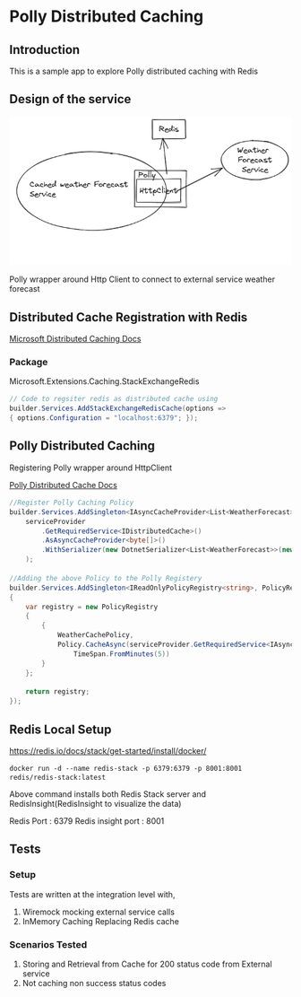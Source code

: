# Polly Distributed Caching

## Introduction
This is a sample app to explore Polly distributed caching with Redis

## Design of the service
![Design](Design_Using_PollyDistributedCache.PNG)

Polly wrapper around Http Client to connect to external service weather forecast

## Distributed Cache Registration with Redis

[Microsoft Distributed Caching Docs](https://docs.microsoft.com/en-us/aspnet/core/performance/caching/distributed?view=aspnetcore-6.0#distributed-redis-cache)

### Package 
Microsoft.Extensions.Caching.StackExchangeRedis
```c#
// Code to regsiter redis as distributed cache using 
builder.Services.AddStackExchangeRedisCache(options => 
{ options.Configuration = "localhost:6379"; });
```

## Polly Distributed Caching

Registering Polly wrapper around HttpClient

[Polly Distributed Cache Docs](https://github.com/App-vNext/Polly.Caching.IDistributedCache)

```c#
//Register Polly Caching Policy
builder.Services.AddSingleton<IAsyncCacheProvider<List<WeatherForecast>>>(serviceProvider =>
    serviceProvider
        .GetRequiredService<IDistributedCache>()
        .AsAsyncCacheProvider<byte[]>()
        .WithSerializer(new DotnetSerializer<List<WeatherForecast>>(new JsonSerializerOptions()))
    );

//Adding the above Policy to the Polly Registery
builder.Services.AddSingleton<IReadOnlyPolicyRegistry<string>, PolicyRegistry>(serviceProvider =>
{
    var registry = new PolicyRegistry
    {
        {
            WeatherCachePolicy,
            Policy.CacheAsync(serviceProvider.GetRequiredService<IAsyncCacheProvider<List<WeatherForecast>>>(),
                TimeSpan.FromMinutes(5))
        }
    };

    return registry;
});
```

## Redis Local Setup

https://redis.io/docs/stack/get-started/install/docker/

```docker
docker run -d --name redis-stack -p 6379:6379 -p 8001:8001 redis/redis-stack:latest
```

Above command installs both Redis Stack server and RedisInsight(RedisInsight to visualize the data)

Redis Port : 6379
Redis insight port : 8001

## Tests

### Setup
Tests are written at the integration level with,
1. Wiremock mocking external service calls
2. InMemory Caching Replacing Redis cache

### Scenarios Tested
1. Storing and Retrieval from Cache for 200 status code from External service
2. Not caching non success status codes